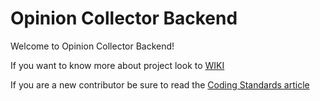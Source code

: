 # Opinion Collector Backend
Welcome to Opinion Collector Backend!

If you want to know more about project look to [WIKI](https://github.com/RadekBucki/OpinionCollectorBackend/wiki)

If you are a new contributor be sure to read the [Coding Standards article](https://github.com/RadekBucki/OpinionCollectorBackend/wiki/Coding-standards)